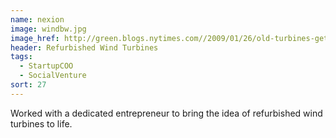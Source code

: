 ```yaml
---
name: nexion
image: windbw.jpg
image_href: http://green.blogs.nytimes.com//2009/01/26/old-turbines-get-a-second-wind-through-remanufacturing/
header: Refurbished Wind Turbines
tags:
  - StartupCOO
  - SocialVenture
sort: 27
---
```

Worked with a dedicated entrepreneur to bring the idea of refurbished wind turbines to life.
